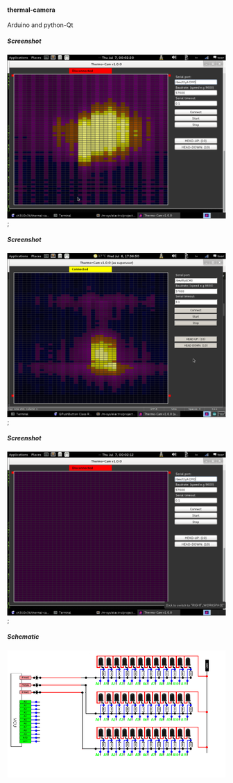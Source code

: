#### thermal-camera

Arduino and python-Qt

##### Screenshot
![images](screenshot-001.png);

##### Screenshot
![images](screenshot-002.png);

##### Screenshot
![images](screenshot-003.png);

##### Schematic
![images](schematic.png)

